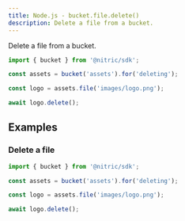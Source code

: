 ```yaml
---
title: Node.js - bucket.file.delete()
description: Delete a file from a bucket.
---
```


Delete a file from a bucket.

```javascript
import { bucket } from '@nitric/sdk';

const assets = bucket('assets').for('deleting');

const logo = assets.file('images/logo.png');

await logo.delete();
```

## Examples

### Delete a file

```javascript
import { bucket } from '@nitric/sdk';

const assets = bucket('assets').for('deleting');

const logo = assets.file('images/logo.png');

await logo.delete();
```
